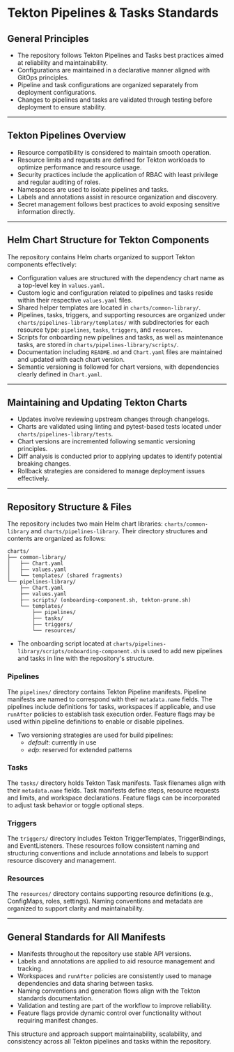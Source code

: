 # Tekton Pipelines & Tasks Standards

## General Principles

- The repository follows Tekton Pipelines and Tasks best practices aimed at reliability and maintainability.
- Configurations are maintained in a declarative manner aligned with GitOps principles.
- Pipeline and task configurations are organized separately from deployment configurations.
- Changes to pipelines and tasks are validated through testing before deployment to ensure stability.

---

## Tekton Pipelines Overview

- Resource compatibility is considered to maintain smooth operation.
- Resource limits and requests are defined for Tekton workloads to optimize performance and resource usage.
- Security practices include the application of RBAC with least privilege and regular auditing of roles.
- Namespaces are used to isolate pipelines and tasks.
- Labels and annotations assist in resource organization and discovery.
- Secret management follows best practices to avoid exposing sensitive information directly.

---

## Helm Chart Structure for Tekton Components

The repository contains Helm charts organized to support Tekton components effectively:

- Configuration values are structured with the dependency chart name as a top-level key in `values.yaml`.
- Custom logic and configuration related to pipelines and tasks reside within their respective `values.yaml` files.
- Shared helper templates are located in `charts/common-library/`.
- Pipelines, tasks, triggers, and supporting resources are organized under `charts/pipelines-library/templates/` with subdirectories for each resource type: `pipelines`, `tasks`, `triggers`, and `resources`.
- Scripts for onboarding new pipelines and tasks, as well as maintenance tasks, are stored in `charts/pipelines-library/scripts/`.
- Documentation including `README.md` and `Chart.yaml` files are maintained and updated with each chart version.
- Semantic versioning is followed for chart versions, with dependencies clearly defined in `Chart.yaml`.

---

## Maintaining and Updating Tekton Charts

- Updates involve reviewing upstream changes through changelogs.
- Charts are validated using linting and pytest-based tests located under `charts/pipelines-library/tests`.
- Chart versions are incremented following semantic versioning principles.
- Diff analysis is conducted prior to applying updates to identify potential breaking changes.
- Rollback strategies are considered to manage deployment issues effectively.

---

## Repository Structure & Files

The repository includes two main Helm chart libraries: `charts/common-library` and `charts/pipelines-library`. Their directory structures and contents are organized as follows:

```
charts/
├── common-library/
│   ├── Chart.yaml
│   ├── values.yaml
│   └── templates/ (shared fragments)
└── pipelines-library/
    ├── Chart.yaml
    ├── values.yaml
    ├── scripts/ (onboarding-component.sh, tekton-prune.sh)
    └── templates/
        ├── pipelines/
        ├── tasks/
        ├── triggers/
        └── resources/
```

- The onboarding script located at `charts/pipelines-library/scripts/onboarding-component.sh` is used to add new pipelines and tasks in line with the repository's structure.

### Pipelines

The `pipelines/` directory contains Tekton Pipeline manifests. Pipeline manifests are named to correspond with their `metadata.name` fields. The pipelines include definitions for tasks, workspaces if applicable, and use `runAfter` policies to establish task execution order. Feature flags may be used within pipeline definitions to enable or disable pipelines.

- Two versioning strategies are used for build pipelines:
  - *default*: currently in use
  - *edp*: reserved for extended patterns

### Tasks

The `tasks/` directory holds Tekton Task manifests. Task filenames align with their `metadata.name` fields. Task manifests define steps, resource requests and limits, and workspace declarations. Feature flags can be incorporated to adjust task behavior or toggle optional steps.

### Triggers

The `triggers/` directory includes Tekton TriggerTemplates, TriggerBindings, and EventListeners. These resources follow consistent naming and structuring conventions and include annotations and labels to support resource discovery and management.

### Resources

The `resources/` directory contains supporting resource definitions (e.g., ConfigMaps, roles, settings). Naming conventions and metadata are organized to support clarity and maintainability.

---

## General Standards for All Manifests

- Manifests throughout the repository use stable API versions.
- Labels and annotations are applied to aid resource management and tracking.
- Workspaces and `runAfter` policies are consistently used to manage dependencies and data sharing between tasks.
- Naming conventions and generation flows align with the Tekton standards documentation.
- Validation and testing are part of the workflow to improve reliability.
- Feature flags provide dynamic control over functionality without requiring manifest changes.

This structure and approach support maintainability, scalability, and consistency across all Tekton pipelines and tasks within the repository.